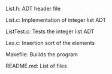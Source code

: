 List.h: ADT header file

List.c: Implementation of integer list ADT

ListTest.c: Tests the integer list ADT

Lex.c: Insertion sort of the elements

Makefile: Buiilds the program

README.md: List of files
